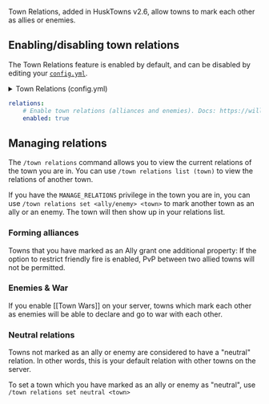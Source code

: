 Town Relations, added in HuskTowns v2.6, allow towns to mark each other as allies or enemies.

## Enabling/disabling town relations
The Town Relations feature is enabled by default, and can be disabled by editing your [`config.yml`](config-files).

<details>
<summary>Town Relations (config.yml)</details>

```yaml
relations:
    # Enable town relations (alliances and enemies). Docs: https://william278.net/docs/husktowns/town-relations/
    enabled: true
```
</details>


## Managing relations
The `/town relations` command allows you to view the current relations of the town you are in. You can use `/town relations list (town)` to view the relations of another town.

If you have the `MANAGE_RELATIONS` privilege in the town you are in, you can use `/town relations set <ally/enemy> <town>` to mark another town as an ally or an enemy. The town will then show up in your relations list.

### Forming alliances
Towns that you have marked as an Ally grant one additional property: If the option to restrict friendly fire is enabled, PvP between two allied towns will not be permitted.

### Enemies & War
If you enable [[Town Wars]] on your server, towns which mark each other as enemies will be able to declare and go to war with each other.

### Neutral relations
Towns not marked as an ally or enemy are considered to have a "neutral" relation. In other words, this is your default relation with other towns on the server.

To set a town which you have marked as an ally or enemy as "neutral", use `/town relations set neutral <town>`